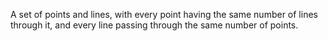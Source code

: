 A set of points and lines, with every point having the same number of
lines through it, and every line passing through the same number of
points.
